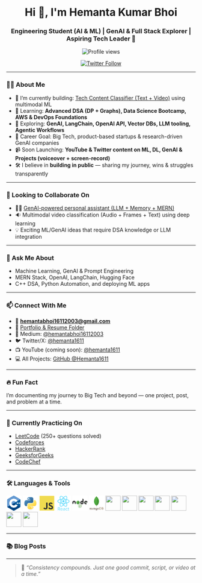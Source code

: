 <h1 align="center">Hi 👋, I'm Hemanta Kumar Bhoi</h1>
<h3 align="center">Engineering Student (AI & ML) | GenAI & Full Stack Explorer | Aspiring Tech Leader 🚀</h3>

<p align="center">
  <img src="https://komarev.com/ghpvc/?username=hemanta1611&label=Profile%20views&color=0e75b6&style=flat" alt="Profile views" />
</p>

<!-- <p align="center">
  <a href="https://github.com/ryo-ma/github-profile-trophy"><img src="https://github-profile-trophy.vercel.app/?username=hemanta1611&theme=dracula" alt="GitHub Trophies" /></a>
</p> -->

<p align="center">
  <a href="https://twitter.com/hemanta1611" target="blank"><img src="https://img.shields.io/twitter/follow/hemanta1611?logo=twitter&style=for-the-badge" alt="Twitter Follow" /></a>
</p>

---

### 👨‍💻 About Me

- 🔭 I’m currently building: [Tech Content Classifier (Text + Video)](https://github.com/Hemanta1611) using multimodal ML  
- 🌱 Learning: **Advanced DSA (DP + Graphs), Data Science Bootcamp, AWS & DevOps Foundations**  
- 🧠 Exploring: **GenAI, LangChain, OpenAI API, Vector DBs, LLM tooling, Agentic Workflows**  
- 🎯 Career Goal: Big Tech, product-based startups & research-driven GenAI companies  
- 📹 Soon Launching: **YouTube & Twitter content on ML, DL, GenAI & Projects (voiceover + screen-record)**  
- 🛠️ I believe in **building in public** — sharing my journey, wins & struggles transparently

---

### 🤝 Looking to Collaborate On

- 🧑‍💻 [GenAI-powered personal assistant (LLM + Memory + MERN)](https://github.com/Hemanta1611)  
- 🔉 Multimodal video classification (Audio + Frames + Text) using deep learning  
- 💡 Exciting ML/GenAI ideas that require DSA knowledge or LLM integration

---

### 💬 Ask Me About

- Machine Learning, GenAI & Prompt Engineering  
- MERN Stack, OpenAI, LangChain, Hugging Face  
- C++ DSA, Python Automation, and deploying ML apps

---

### 📫 Connect With Me

- 📧 **hemantabhoi16112003@gmail.com**  
- 💼 [Portfolio & Resume Folder](https://drive.google.com/drive/folders/1SlUshFyHCq60yI47mRsCaYbGtqw2yHyL)  
- 🧠 Medium: [@hemantabhoi16112003](https://medium.com/@hemantabhoi16112003)  
- 🐦 Twitter/X: [@hemanta1611](https://twitter.com/hemanta1611)  
- 📺 YouTube (coming soon): [@hemanta1611](https://www.youtube.com/c/@hemanta1611)  
- 💻 All Projects: [GitHub @Hemanta1611](https://github.com/Hemanta1611)

---

### 🔥 Fun Fact  
I’m documenting my journey to Big Tech and beyond — one project, post, and problem at a time.

---

### 🧠 Currently Practicing On

- [LeetCode](https://www.leetcode.com/hemanta1611) (250+ questions solved)  
- [Codeforces](https://codeforces.com/profile/hemanta1611)  
- [HackerRank](https://www.hackerrank.com/hemantabhoi16111)  
- [GeeksforGeeks](https://auth.geeksforgeeks.org/user/hemanta1611/)  
- [CodeChef](https://www.codechef.com/users/hemantai1611)

---

### 🛠️ Languages & Tools

<!-- List is long but useful. Remove the least relevant later if needed -->
<p align="left">
  <a href="#"><img src="https://raw.githubusercontent.com/devicons/devicon/master/icons/cplusplus/cplusplus-original.svg" width="40" height="40"/></a>
  <a href="#"><img src="https://raw.githubusercontent.com/devicons/devicon/master/icons/python/python-original.svg" width="40" height="40"/></a>
  <a href="#"><img src="https://raw.githubusercontent.com/devicons/devicon/master/icons/javascript/javascript-original.svg" width="40" height="40"/></a>
  <a href="#"><img src="https://raw.githubusercontent.com/devicons/devicon/master/icons/react/react-original-wordmark.svg" width="40" height="40"/></a>
  <a href="#"><img src="https://raw.githubusercontent.com/devicons/devicon/master/icons/nodejs/nodejs-original-wordmark.svg" width="40" height="40"/></a>
  <a href="#"><img src="https://raw.githubusercontent.com/devicons/devicon/master/icons/mongodb/mongodb-original-wordmark.svg" width="40" height="40"/></a>
  <a href="#"><img src="https://www.vectorlogo.zone/logos/pytorch/pytorch-icon.svg" width="40" height="40"/></a>
  <a href="#"><img src="https://www.vectorlogo.zone/logos/tensorflow/tensorflow-icon.svg" width="40" height="40"/></a>
  <a href="#"><img src="https://huggingface.co/front/assets/huggingface_logo-noborder.svg" width="40" height="40"/></a>
  <a href="#"><img src="https://cdn.jsdelivr.net/gh/devicons/devicon/icons/docker/docker-original.svg" width="40" height="40"/></a>
  <a href="#"><img src="https://www.vectorlogo.zone/logos/amazon_aws/amazon_aws-icon.svg" width="40" height="40"/></a>
  <a href="#"><img src="https://upload.wikimedia.org/wikipedia/commons/1/18/C_Programming_Language.svg" width="40" height="40"/></a>
  <a href="#"><img src="https://upload.wikimedia.org/wikipedia/commons/e/e9/Jupyter_logo.svg" width="40" height="40"/></a>
</p>

---

### 📚 Blog Posts
<!-- BLOG-POST-LIST:START -->
<!-- BLOG-POST-LIST:END -->

---

> 📌 _“Consistency compounds. Just one good commit, script, or video at a time.”_

